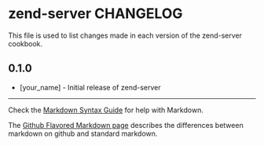 zend-server CHANGELOG
=====================

This file is used to list changes made in each version of the zend-server cookbook.

0.1.0
-----
- [your_name] - Initial release of zend-server

- - -
Check the [Markdown Syntax Guide](http://daringfireball.net/projects/markdown/syntax) for help with Markdown.

The [Github Flavored Markdown page](http://github.github.com/github-flavored-markdown/) describes the differences between markdown on github and standard markdown.
